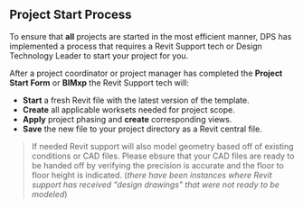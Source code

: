 ## Project Start Process

To ensure that **all** projects are started in the most efficient manner, DPS has implemented a process that requires a Revit Support tech or Design Technology Leader to start your project for you.

After a project coordinator or project manager has completed the **Project Start Form** or **BIMxp** the Revit Support tech will:

* **Start** a fresh Revit file with the latest version of the template.
* **Create** all applicable worksets needed for project scope.
* **Apply** project phasing and **create** corresponding views.
* **Save** the new file to your project directory as a Revit central file.

>If needed Revit support will also model geometry based off of existing conditions or CAD files. Please ebsure that your CAD files are ready to be handed off by verifying the precision is accurate and the floor to floor height is indicated. (*there have been instances where Revit support has received "design drawings" that were not ready to be modeled*)
